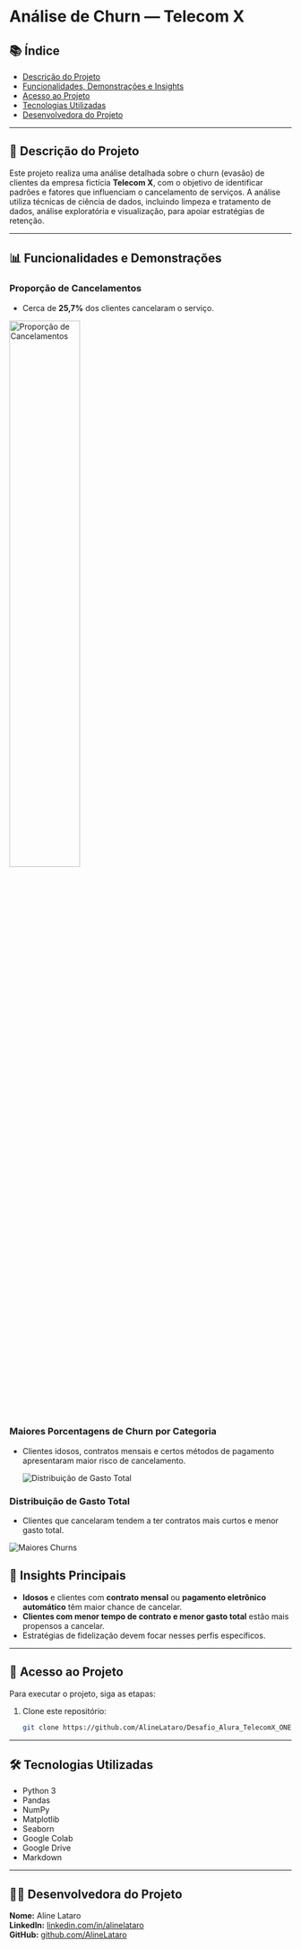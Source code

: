 # Análise de Churn — Telecom X

## 📚 Índice

- [Descrição do Projeto](#descrição-do-projeto)
- [Funcionalidades, Demonstrações e Insights](#funcionalidades-e-demonstrações)
- [Acesso ao Projeto](#acesso-ao-projeto)
- [Tecnologias Utilizadas](#tecnologias-utilizadas)
- [Desenvolvedora do Projeto](#desenvolvedora-do-projeto)

---

## 📌 Descrição do Projeto

Este projeto realiza uma análise detalhada sobre o churn (evasão) de clientes da empresa fictícia **Telecom X**, com o objetivo de identificar padrões e fatores que influenciam o cancelamento de serviços. A análise utiliza técnicas de ciência de dados, incluindo limpeza e tratamento de dados, análise exploratória e visualização, para apoiar estratégias de retenção.

---

## 📊 Funcionalidades e Demonstrações

### Proporção de Cancelamentos

- Cerca de **25,7%** dos clientes cancelaram o serviço.

<img src="https://drive.google.com/uc?id=1Y9u8ZsJIMNjNXRlfa-G98XoTNCcVEue5" alt="Proporção de Cancelamentos" width="50%">


### Maiores Porcentagens de Churn por Categoria

- Clientes idosos, contratos mensais e certos métodos de pagamento apresentaram maior risco de cancelamento.

  ![Distribuição de Gasto Total](https://drive.google.com/uc?id=1kZwC9p9QiVDULNO-03cCkPjpKqcioKgT)


### Distribuição de Gasto Total

- Clientes que cancelaram tendem a ter contratos mais curtos e menor gasto total.

 ![Maiores Churns](https://drive.google.com/uc?id=1wozj2XWdqNvhvVz6cGO-rEvjQk2Qxw7d)


 ## 🧠 Insights Principais

- **Idosos** e clientes com **contrato mensal** ou **pagamento eletrônico automático** têm maior chance de cancelar.
- **Clientes com menor tempo de contrato e menor gasto total** estão mais propensos a cancelar.
- Estratégias de fidelização devem focar nesses perfis específicos.


---

## 🚀 Acesso ao Projeto

Para executar o projeto, siga as etapas:

1. Clone este repositório:

   ```bash
   git clone https://github.com/AlineLataro/Desafio_Alura_TelecomX_ONE-.git

---

## 🛠 Tecnologias Utilizadas

- Python 3  
- Pandas  
- NumPy  
- Matplotlib  
- Seaborn  
- Google Colab  
- Google Drive  
- Markdown  

---

## 👩‍💻 Desenvolvedora do Projeto

**Nome:** Aline Lataro  
**LinkedIn:** [linkedin.com/in/alinelataro](https://www.linkedin.com/in/aline-lataro)  
**GitHub:** [github.com/AlineLataro](https://github.com/AlineLataro)
